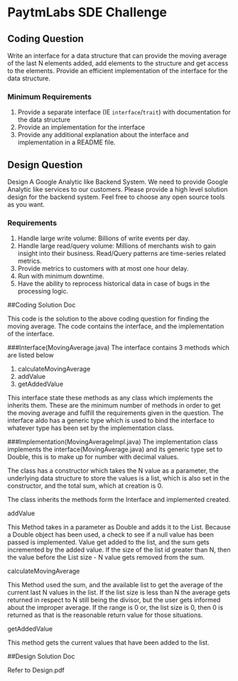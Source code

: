 # PaytmLabs SDE Challenge

## Coding Question

Write an interface for a data structure that can provide the moving average of the last N elements added, add elements to the structure and get access to the elements. Provide an efficient implementation of the interface for the data structure.

### Minimum Requirements

1. Provide a separate interface (IE `interface`/`trait`) with documentation for the data structure
2. Provide an implementation for the interface
3. Provide any additional explanation about the interface and implementation in a README file.

## Design Question

Design A Google Analytic like Backend System.
We need to provide Google Analytic like services to our customers. Please provide a high level solution design for the backend system. Feel free to choose any open source tools as you want.

### Requirements

1. Handle large write volume: Billions of write events per day.
2. Handle large read/query volume: Millions of merchants wish to gain insight into their business. Read/Query patterns are time-series related metrics.
3. Provide metrics to customers with at most one hour delay.
4. Run with minimum downtime.
5. Have the ability to reprocess historical data in case of bugs in the processing logic.

##Coding Solution Doc

This code is the solution to the above coding question for finding the moving average. The code contains the interface, and the implementation of the interface.

###Interface(MovingAverage.java)
The interface contains 3 methods which are listed below
1. calculateMovingAverage
2. addValue
3. getAddedValue

This interface state these methods as any class which implements the inherits them.
These are the minimum number of methods in order to get the moving average and fulfill the requirements given in the question.
The interface aldo has a generic type which is used to bind the interface to whatever type has been set by the implementation class.

###Implementation(MovingAverageImpl.java)
The implementation class implements the interface(MovingAverage.java) and its generic type set to Double, this is to make up for number with decimal values.

The class has a constructor which takes the N value as a parameter, the underlying data structure to store the values is a list, which is 
also set in the constructor, and the total sum, which at creation is 0.

The class inherits the methods form the Interface and implemented created.

addValue

This Method takes in a parameter as Double and adds it to the List. Because a Double object has been used, a check to see if a null value has been passed is implemented.
Value get added to the list, and the sum gets incremented by the added value. If the size of the list id greater than N, then the value before the List size - N value gets removed from the sum.

calculateMovingAverage 

This Method used the sum, and the available list to get the average of the current last N values in the list.
If the list size is less than N the average gets returned in respect to N still being the divisor, but the user gets informed about the improper average.
If the range is 0 or, the list size is 0, then 0 is returned as that is the reasonable return value for those situations.

getAddedValue

This method gets the current values that have been added to the list.

##Design Solution Doc

Refer to Design.pdf 

